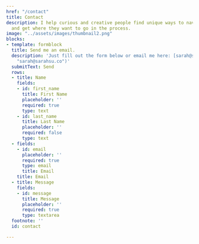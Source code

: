 ```yaml
---
href: "/contact"
title: Contact
description: I help curious and creative people find unique ways to navigate life
  and get where they want to go in the process.
image: "../assets/images/thumbnail2.png"
blocks:
- template: formblock
  title: Send me an email.
  description: 'Just fill out the form below or email me here: [sarah@sarahsu.co](mailto:sarah@sarahsu.co
    "sarah@sarahsu.co")'
  submitText: Send
  rows:
  - title: Name
    fields:
    - id: first_name
      title: First Name
      placeholder: ''
      required: true
      type: text
    - id: last_name
      title: Last Name
      placeholder: ''
      required: false
      type: text
  - fields:
    - id: email
      placeholder: ''
      required: true
      type: email
      title: Email
    title: Email
  - title: Message
    fields:
    - id: message
      title: Message
      placeholder: ''
      required: true
      type: textarea
  footnote: ''
  id: contact

---
```

